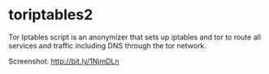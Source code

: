 # toriptables2
Tor Iptables script is an anonymizer that sets up iptables and tor to route all services and traffic including DNS through the tor network.

Screenshot: http://bit.ly/1NjmDLn
